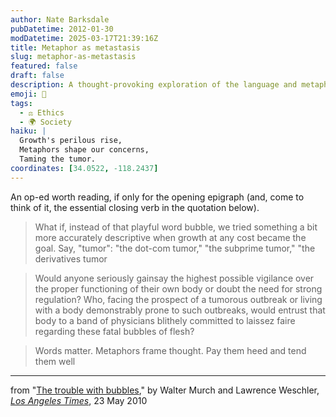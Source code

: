 ```yaml
---
author: Nate Barksdale
pubDatetime: 2012-01-30
modDatetime: 2025-03-17T21:39:16Z
title: Metaphor as metastasis
slug: metaphor-as-metastasis
featured: false
draft: false
description: A thought-provoking exploration of the language and metaphors we use to discuss economic growth and regulation.
emoji: 🦠
tags:
  - ⚖️ Ethics
  - 🌍 Society
haiku: |
  Growth's perilous rise,  
  Metaphors shape our concerns,  
  Taming the tumor.
coordinates: [34.0522, -118.2437]
---
```


An op-ed worth reading, if only for the opening epigraph (and, come to think of it, the essential closing verb in the quotation below).

> What if, instead of that playful word bubble, we tried something a bit more accurately descriptive when growth at any cost became the goal. Say, "tumor": "the dot-com tumor," "the subprime tumor," "the derivatives tumor

> Would anyone seriously gainsay the highest possible vigilance over the proper functioning of their own body or doubt the need for strong regulation? Who, facing the prospect of a tumorous outbreak or living with a body demonstrably prone to such outbreaks, would entrust that body to a band of physicians blithely committed to laissez faire regarding these fatal bubbles of flesh?

> Words matter. Metaphors frame thought. Pay them heed and tend them well

---

from "[The trouble with bubbles](https://www.google.com/search?q=%22The%20trouble%20with%20bubbles%22%20articles.latimes.com)," by Walter Murch and Lawrence Weschler, [_Los Angeles Times_](http://web.archive.org/web/20170624104351/http://articles.latimes.com/2010/may/23/opinion/la-oe-weschler-bubble-20100523), 23 May 2010
